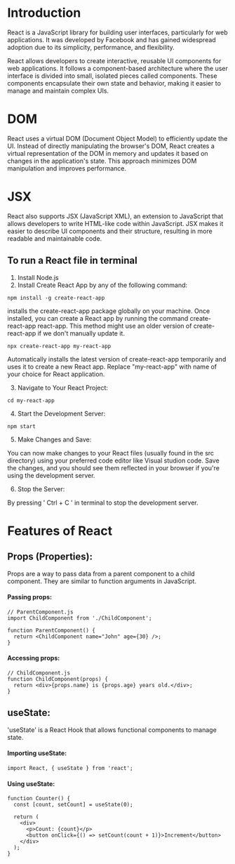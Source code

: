 # Introduction
React is a JavaScript library for building user interfaces, particularly for web applications. It was developed by Facebook and has gained widespread adoption due to its simplicity, performance, and flexibility.

React allows developers to create interactive, reusable UI components for web applications. It follows a component-based architecture where the user interface is divided into small, isolated pieces called components. These components encapsulate their own state and behavior, making it easier to manage and maintain complex UIs.

# DOM
React uses a virtual DOM (Document Object Model) to efficiently update the UI. Instead of directly manipulating the browser's DOM, React creates a virtual representation of the DOM in memory and updates it based on changes in the application's state. This approach minimizes DOM manipulation and improves performance.


# JSX
React also supports JSX (JavaScript XML), an extension to JavaScript that allows developers to write HTML-like code within JavaScript. JSX makes it easier to describe UI components and their structure, resulting in more readable and maintainable code.

## To run a React file in terminal
1. Install Node.js
2. Install Create React App by any of the following command:
```
npm install -g create-react-app 
```
installs the create-react-app package globally on your machine. Once installed, you can create a React app by running the command create-react-app react-app. This method might use an older version of create-react-app if we don't manually update it.
```
npx create-react-app my-react-app
```
Automatically installs the latest version of create-react-app temporarily and uses it to create a new React app.
Replace "my-react-app" with name of your choice for React application.

3. Navigate to Your React Project:
```
cd my-react-app
```
4. Start the Development Server:
```
npm start
```
5. Make Changes and Save:

 You can now make changes to your React files (usually found in the src directory) using your preferred code editor like Visual studion code. Save the changes, and you should see them reflected in your browser if you're using the development server.

6. Stop the Server:

By pressing ' Ctrl + C ' in terminal to stop the development server.

# Features of React
##  **Props (Properties):**
Props are a way to pass data from a parent component to a child component. They are similar to function arguments in JavaScript.

#### **Passing props:**
```
// ParentComponent.js
import ChildComponent from './ChildComponent';

function ParentComponent() {
  return <ChildComponent name="John" age={30} />;
}
```
#### **Accessing props:**
```
// ChildComponent.js
function ChildComponent(props) {
  return <div>{props.name} is {props.age} years old.</div>;
}
```
## **useState:**
'useState' is a React Hook that allows functional components to manage state. 

#### **Importing useState:**
```
import React, { useState } from 'react';
```
#### **Using useState:**
```
function Counter() {
  const [count, setCount] = useState(0);

  return (
    <div>
      <p>Count: {count}</p>
      <button onClick={() => setCount(count + 1)}>Increment</button>
    </div>
  );
}
```



